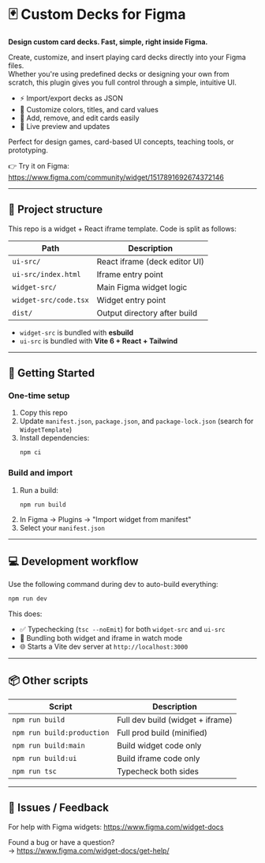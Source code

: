 # 🃏 Custom Decks for Figma

**Design custom card decks. Fast, simple, right inside Figma.**

Create, customize, and insert playing card decks directly into your Figma files.  
Whether you're using predefined decks or designing your own from scratch, this plugin gives you full control through a simple, intuitive UI.

- ⚡ Import/export decks as JSON
- 🎨 Customize colors, titles, and card values
- 🧩 Add, remove, and edit cards easily
- 🔄 Live preview and updates

Perfect for design games, card-based UI concepts, teaching tools, or prototyping.

👉 Try it on Figma:  
https://www.figma.com/community/widget/1517891692674372146

---

## 🧱 Project structure

This repo is a widget + React iframe template. Code is split as follows:

| Path                  | Description                   |
| --------------------- | ----------------------------- |
| `ui-src/`             | React iframe (deck editor UI) |
| `ui-src/index.html`   | Iframe entry point            |
| `widget-src/`         | Main Figma widget logic       |
| `widget-src/code.tsx` | Widget entry point            |
| `dist/`               | Output directory after build  |

- `widget-src` is bundled with **esbuild**
- `ui-src` is bundled with **Vite 6 + React + Tailwind**

---

## 🚀 Getting Started

### One-time setup

1. Copy this repo
2. Update `manifest.json`, `package.json`, and `package-lock.json` (search for `WidgetTemplate`)
3. Install dependencies:
   ```bash
   npm ci
   ```

### Build and import

1. Run a build:
   ```bash
   npm run build
   ```
2. In Figma → Plugins → "Import widget from manifest"
3. Select your `manifest.json`

---

## 💻 Development workflow

Use the following command during dev to auto-build everything:

```bash
npm run dev
```

This does:

- ✅ Typechecking (`tsc --noEmit`) for both `widget-src` and `ui-src`
- 🔁 Bundling both widget and iframe in watch mode
- 🌐 Starts a Vite dev server at `http://localhost:3000`

---

## 📦 Other scripts

| Script                     | Description                      |
| -------------------------- | -------------------------------- |
| `npm run build`            | Full dev build (widget + iframe) |
| `npm run build:production` | Full prod build (minified)       |
| `npm run build:main`       | Build widget code only           |
| `npm run build:ui`         | Build iframe code only           |
| `npm run tsc`              | Typecheck both sides             |

---

## 🐞 Issues / Feedback

For help with Figma widgets: https://www.figma.com/widget-docs

Found a bug or have a question?  
→ https://www.figma.com/widget-docs/get-help/
